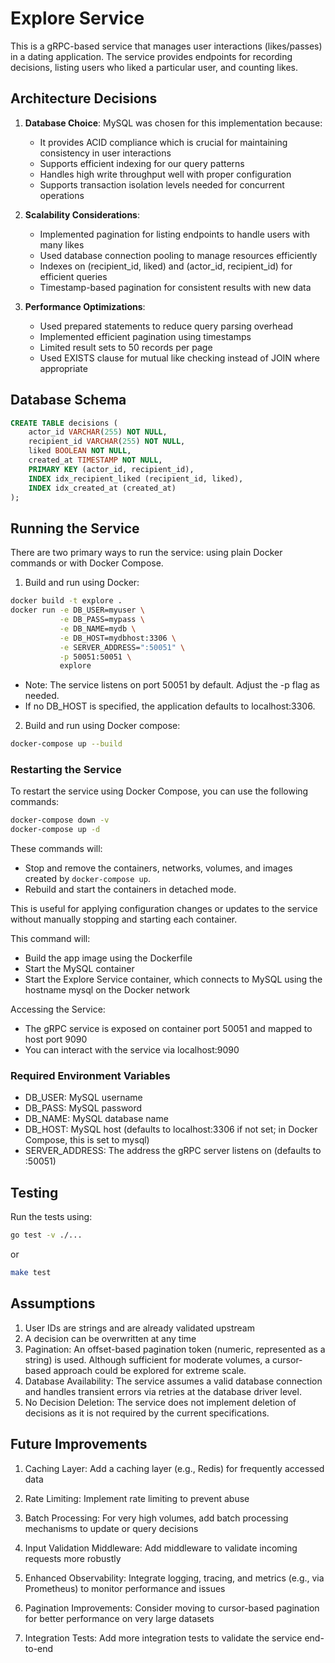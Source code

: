 # Explore Service

This is a gRPC-based service that manages user interactions (likes/passes) in a dating application. The service provides endpoints for recording decisions, listing users who liked a particular user, and counting likes.

## Architecture Decisions

1. **Database Choice**: MySQL was chosen for this implementation because:
   - It provides ACID compliance which is crucial for maintaining consistency in user interactions
   - Supports efficient indexing for our query patterns
   - Handles high write throughput well with proper configuration
   - Supports transaction isolation levels needed for concurrent operations

2. **Scalability Considerations**:
   - Implemented pagination for listing endpoints to handle users with many likes
   - Used database connection pooling to manage resources efficiently
   - Indexes on (recipient_id, liked) and (actor_id, recipient_id) for efficient queries
   - Timestamp-based pagination for consistent results with new data

3. **Performance Optimizations**:
   - Used prepared statements to reduce query parsing overhead
   - Implemented efficient pagination using timestamps
   - Limited result sets to 50 records per page
   - Used EXISTS clause for mutual like checking instead of JOIN where appropriate

## Database Schema

```sql
CREATE TABLE decisions (
    actor_id VARCHAR(255) NOT NULL,
    recipient_id VARCHAR(255) NOT NULL,
    liked BOOLEAN NOT NULL,
    created_at TIMESTAMP NOT NULL,
    PRIMARY KEY (actor_id, recipient_id),
    INDEX idx_recipient_liked (recipient_id, liked),
    INDEX idx_created_at (created_at)
);
```

## Running the Service

There are two primary ways to run the service: using plain Docker commands or with Docker Compose.

1. Build and run using Docker:

```bash
docker build -t explore .
docker run -e DB_USER=myuser \
           -e DB_PASS=mypass \
           -e DB_NAME=mydb \
           -e DB_HOST=mydbhost:3306 \
           -e SERVER_ADDRESS=":50051" \
           -p 50051:50051 \
           explore
```

- Note: The service listens on port 50051 by default. Adjust the -p flag as needed.
- If no DB_HOST is specified, the application defaults to localhost:3306.

2. Build and run using Docker compose:

```bash
docker-compose up --build
```

### Restarting the Service

To restart the service using Docker Compose, you can use the following commands:

```bash
docker-compose down -v
docker-compose up -d
```

These commands will:
- Stop and remove the containers, networks, volumes, and images created by `docker-compose up`.
- Rebuild and start the containers in detached mode.

This is useful for applying configuration changes or updates to the service without manually stopping and starting each container.


This command will:
- Build the app image using the Dockerfile
- Start the MySQL container
- Start the Explore Service container, which connects to MySQL using the hostname mysql on the Docker network

Accessing the Service:
- The gRPC service is exposed on container port 50051 and mapped to host port 9090
- You can interact with the service via localhost:9090

### Required Environment Variables

- DB_USER: MySQL username
- DB_PASS: MySQL password
- DB_NAME: MySQL database name
- DB_HOST: MySQL host (defaults to localhost:3306 if not set; in Docker Compose, this is set to mysql)
- SERVER_ADDRESS: The address the gRPC server listens on (defaults to :50051)

## Testing

Run the tests using:

```bash
go test -v ./...
```

or

```bash
make test
```

## Assumptions

1. User IDs are strings and are already validated upstream
2. A decision can be overwritten at any time
3. Pagination: An offset-based pagination token (numeric, represented as a string) is used. Although sufficient for moderate volumes, a cursor-based approach could be explored for extreme scale.
4. Database Availability: The service assumes a valid database connection and handles transient errors via retries at the database driver level.
5. No Decision Deletion: The service does not implement deletion of decisions as it is not required by the current specifications.

## Future Improvements

1. Caching Layer: Add a caching layer (e.g., Redis) for frequently accessed data

2. Rate Limiting: Implement rate limiting to prevent abuse

3. Batch Processing: For very high volumes, add batch processing mechanisms to update or query decisions

4. Input Validation Middleware: Add middleware to validate incoming requests more robustly

5. Enhanced Observability: Integrate logging, tracing, and metrics (e.g., via Prometheus) to monitor performance and issues

6. Pagination Improvements: Consider moving to cursor-based pagination for better performance on very large datasets

7. Integration Tests: Add more integration tests to validate the service end-to-end